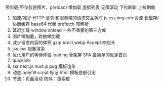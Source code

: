 <!-- @format -->

预加载(不仅仅是图片，preload)
懒加载
虚拟列表
无限滚动
下拉刷新
上拉刷新

1. 加速/减少 HTTP 请求 和服务端的请求交互耗时 js css img cdn 资源
   长缓存/协商缓存
   base64 代替
   prefetch 预解析
2. 延迟加载
   window.onload 一些不重要的第三方库
3. 图片懒加载，路由懒加载
4. 减少请求内容的体积 gzip brolit webp Accept 响应头
5. jss css 阻塞渲染
6. 优化用户的等待体验
   loading
   骨架屏 SPA 最简单的就是首页
7. quicklink
8. ssr next.js nuxt.js pug 模板渲染
9. 动态 polyfill script 标记 html 模板底部引用
10. 节流：页面滚动 防抖：搜索框
